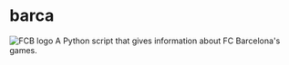 # barca
![FCB logo](https://goo.gl/images/RWsmtz)
A Python script that gives information about FC Barcelona's games.
